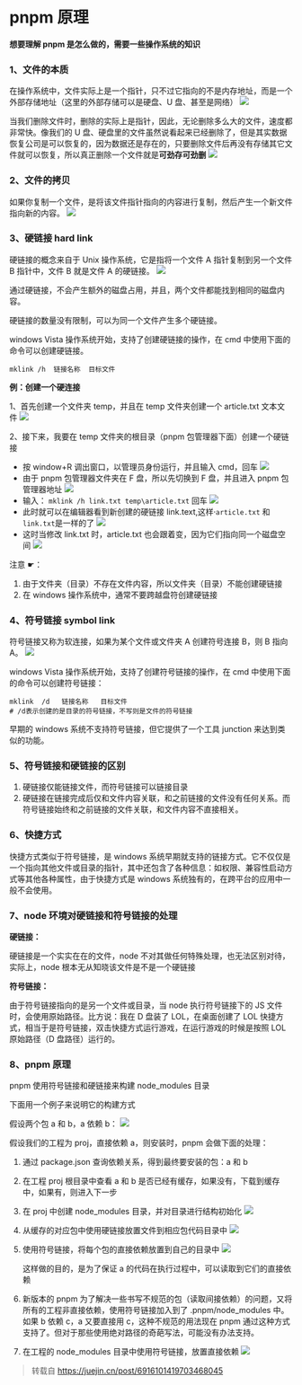 # pnpm 原理

**想要理解 pnpm 是怎么做的，需要一些操作系统的知识**

### 1、文件的本质

在操作系统中，文件实际上是一个指针，只不过它指向的不是内存地址，而是一个外部存储地址（这里的外部存储可以是硬盘、U 盘、甚至是网络） ![](https://p6-juejin.byteimg.com/tos-cn-i-k3u1fbpfcp/be5a278b70af4f118645555ec9e7ec58~tplv-k3u1fbpfcp-zoom-in-crop-mark:4536:0:0:0.awebp)

当我们删除文件时，删除的实际上是指针，因此，无论删除多么大的文件，速度都非常快。像我们的 U 盘、硬盘里的文件虽然说看起来已经删除了，但是其实数据恢复公司是可以恢复的，因为数据还是存在的，只要删除文件后再没有存储其它文件就可以恢复，所以真正删除一个文件就是**可劲存可劲删** ![](https://p9-juejin.byteimg.com/tos-cn-i-k3u1fbpfcp/0ef22ff8e91640a197a210d520325871~tplv-k3u1fbpfcp-zoom-in-crop-mark:4536:0:0:0.awebp)

### 2、文件的拷贝

如果你复制一个文件，是将该文件指针指向的内容进行复制，然后产生一个新文件指向新的内容。 ![](https://p9-juejin.byteimg.com/tos-cn-i-k3u1fbpfcp/93734e07c16d4efc97403d65a7801bb6~tplv-k3u1fbpfcp-zoom-in-crop-mark:4536:0:0:0.awebp)

### 3、硬链接 hard link

硬链接的概念来自于 Unix 操作系统，它是指将一个文件 A 指针复制到另一个文件 B 指针中，文件 B 就是文件 A 的硬链接。 ![](https://p9-juejin.byteimg.com/tos-cn-i-k3u1fbpfcp/8fd6096a17a64d58a73f9e2f2cfc7051~tplv-k3u1fbpfcp-zoom-in-crop-mark:4536:0:0:0.awebp)

通过硬链接，不会产生额外的磁盘占用，并且，两个文件都能找到相同的磁盘内容。

硬链接的数量没有限制，可以为同一个文件产生多个硬链接。

windows Vista 操作系统开始，支持了创建硬链接的操作，在 cmd 中使用下面的命令可以创建硬链接。

```
mklink /h  链接名称  目标文件

```

**例：创建一个硬连接**

1、首先创建一个文件夹 temp，并且在 temp 文件夹创建一个 article.txt 文本文件 ![](https://p6-juejin.byteimg.com/tos-cn-i-k3u1fbpfcp/6bbf3a050bc749d5a8aa7d18fdf06a0d~tplv-k3u1fbpfcp-zoom-in-crop-mark:4536:0:0:0.awebp)

2、接下来，我要在 temp 文件夹的根目录（pnpm 包管理器下面）创建一个硬链接

- 按 window+R 调出窗口，以管理员身份运行，并且输入 cmd，回车 ![](https://p1-juejin.byteimg.com/tos-cn-i-k3u1fbpfcp/db51f73a816e434ba57771bb1a133c11~tplv-k3u1fbpfcp-zoom-in-crop-mark:4536:0:0:0.awebp)
- 由于 pnpm 包管理器文件夹在 F 盘，所以先切换到 F 盘，并且进入 pnpm 包管理器地址 ![](https://p3-juejin.byteimg.com/tos-cn-i-k3u1fbpfcp/533b0d330026428e986eb95faaffb40a~tplv-k3u1fbpfcp-zoom-in-crop-mark:4536:0:0:0.awebp)
- 输入： `mklink /h link.txt temp\article.txt` 回车 ![](https://p9-juejin.byteimg.com/tos-cn-i-k3u1fbpfcp/e791f630864d4f8e8ad382ba2c7a0b64~tplv-k3u1fbpfcp-zoom-in-crop-mark:4536:0:0:0.awebp)
- 此时就可以在编辑器看到新创建的硬链接 link.text,这样·`article.txt` 和`link.txt`是一样的了 ![](https://p9-juejin.byteimg.com/tos-cn-i-k3u1fbpfcp/59c70abdecdd48d29e863713c21158b1~tplv-k3u1fbpfcp-zoom-in-crop-mark:4536:0:0:0.awebp)
- 这时当修改 link.txt 时，article.txt 也会跟着变，因为它们指向同一个磁盘空间 ![](https://p3-juejin.byteimg.com/tos-cn-i-k3u1fbpfcp/e12541ba641a45d08071093822680a38~tplv-k3u1fbpfcp-zoom-in-crop-mark:4536:0:0:0.awebp)

注意 ☛：

1.  由于文件夹（目录）不存在文件内容，所以文件夹（目录）不能创建硬链接
2.  在 windows 操作系统中，通常不要跨越盘符创建硬链接

### 4、符号链接 symbol link

符号链接又称为软连接，如果为某个文件或文件夹 A 创建符号连接 B，则 B 指向 A。 ![](https://p9-juejin.byteimg.com/tos-cn-i-k3u1fbpfcp/5e9d3c5e59454006abde22b822ec22a8~tplv-k3u1fbpfcp-zoom-in-crop-mark:4536:0:0:0.awebp)

windows Vista 操作系统开始，支持了创建符号链接的操作，在 cmd 中使用下面的命令可以创建符号链接：

```
mklink  /d   链接名称   目标文件
# /d表示创建的是目录的符号链接，不写则是文件的符号链接

```

早期的 windows 系统不支持符号链接，但它提供了一个工具 junction 来达到类似的功能。

### 5、符号链接和硬链接的区别

1.  硬链接仅能链接文件，而符号链接可以链接目录
2.  硬链接在链接完成后仅和文件内容关联，和之前链接的文件没有任何关系。而符号链接始终和之前链接的文件关联，和文件内容不直接相关。

### 6、快捷方式

快捷方式类似于符号链接，是 windows 系统早期就支持的链接方式。它不仅仅是一个指向其他文件或目录的指针，其中还包含了各种信息：如权限、兼容性启动方式等其他各种属性，由于快捷方式是 windows 系统独有的，在跨平台的应用中一般不会使用。

### 7、node 环境对硬链接和符号链接的处理

**硬链接：**

硬链接是一个实实在在的文件，node 不对其做任何特殊处理，也无法区别对待，实际上，node 根本无从知晓该文件是不是一个硬链接

**符号链接：**

由于符号链接指向的是另一个文件或目录，当 node 执行符号链接下的 JS 文件时，会使用原始路径。比方说：我在 D 盘装了 LOL，在桌面创建了 LOL 快捷方式，相当于是符号链接，双击快捷方式运行游戏，在运行游戏的时候是按照 LOL 原始路径（D 盘路径）运行的。

### 8、pnpm 原理

pnpm 使用符号链接和硬链接来构建 node_modules 目录

下面用一个例子来说明它的构建方式

假设两个包 a 和 b，a 依赖 b： ![](https://p9-juejin.byteimg.com/tos-cn-i-k3u1fbpfcp/cbb140671d484e45a7a805e08497656f~tplv-k3u1fbpfcp-zoom-in-crop-mark:4536:0:0:0.awebp)

假设我们的工程为 proj，直接依赖 a，则安装时，pnpm 会做下面的处理：

1.  通过 package.json 查询依赖关系，得到最终要安装的包：a 和 b
2.  在工程 proj 根目录中查看 a 和 b 是否已经有缓存，如果没有，下载到缓存中，如果有，则进入下一步
3.  在 proj 中创建 node_modules 目录，并对目录进行结构初始化 ![](https://p6-juejin.byteimg.com/tos-cn-i-k3u1fbpfcp/ededab1d0a2241f98520fef85e5ef413~tplv-k3u1fbpfcp-zoom-in-crop-mark:4536:0:0:0.awebp)
4.  从缓存的对应包中使用硬链接放置文件到相应包代码目录中 ![](https://p6-juejin.byteimg.com/tos-cn-i-k3u1fbpfcp/64de4cad2b4e48a5acb0fdf96baadce7~tplv-k3u1fbpfcp-zoom-in-crop-mark:4536:0:0:0.awebp)
5.  使用符号链接，将每个包的直接依赖放置到自己的目录中 ![](https://p1-juejin.byteimg.com/tos-cn-i-k3u1fbpfcp/e0e0e3e727664c4d8c7459fccd6cddd2~tplv-k3u1fbpfcp-zoom-in-crop-mark:4536:0:0:0.awebp)

    这样做的目的，是为了保证 a 的代码在执行过程中，可以读取到它们的直接依赖

6.  新版本的 pnpm 为了解决一些书写不规范的包（读取间接依赖）的问题，又将所有的工程非直接依赖，使用符号链接加入到了 .pnpm/node_modules 中。如果 b 依赖 c，a 又要直接用 c，这种不规范的用法现在 pnpm 通过这种方式支持了。但对于那些使用绝对路径的奇葩写法，可能没有办法支持。
7.  在工程的 node_modules 目录中使用符号链接，放置直接依赖 ![](https://p1-juejin.byteimg.com/tos-cn-i-k3u1fbpfcp/5aa84dafe5b249efb565bacb8f7ec67a~tplv-k3u1fbpfcp-zoom-in-crop-mark:4536:0:0:0.awebp)

> 转载自 https://juejin.cn/post/6916101419703468045
